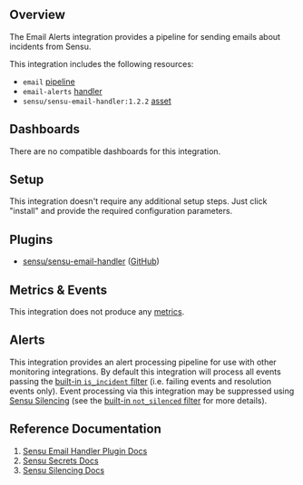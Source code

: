 ## Overview

<!-- Sensu Integration description; supports markdown -->

The Email Alerts integration provides a pipeline for sending emails about incidents from Sensu.

<!-- Provide a high level overview of the integration contents (e.g. checks, filters, mutators, handlers, assets, etc) -->

This integration includes the following resources:

* `email` [pipeline]
* `email-alerts` [handler]
* `sensu/sensu-email-handler:1.2.2` [asset]

## Dashboards

<!-- List of compatible dashboards w/ screenshots (supports png, jpeg, and gif images; relative paths only; e.g. `![](img/dashboard-1.png)` )-->

There are no compatible dashboards for this integration.

## Setup

<!-- Sensu Integration setup instructions, including Sensu agent configuration and external component configuration -->
<!-- EXAMPLE: what configuration (if any) is required in a third-party service to enable monitoring? -->

This integration doesn't require any additional setup steps. Just click "install" and provide the required configuration parameters.

## Plugins

<!-- Links to any Sensu Integration dependencies (i.e. Sensu Plugins) -->

- [sensu/sensu-email-handler][sensu-email-handler-bonsai] ([GitHub][sensu-email-handler-github])

## Metrics & Events

<!-- List of all metrics or events collected by this integration. -->

This integration does not produce any [metrics].

## Alerts

<!-- List of all alerts generated by this integration. -->

This integration provides an alert processing pipeline for use with other monitoring integrations. By default this integration will process all events passing the [built-in `is_incident` filter][is_incident] (i.e. failing events and resolution events only). Event processing via this integration may be suppressed using [Sensu Silencing][silences] (see the [built-in `not_silenced` filter][not_silenced] for more details).

## Reference Documentation

<!-- Please provide links to any relevant reference documentation to help users learn more and/or troubleshoot this integration; specifically including any third-party software documentation. -->

1. [Sensu Email Handler Plugin Docs][sensu-email-handler-github]
2. [Sensu Secrets Docs][secrets]
3. [Sensu Silencing Docs][silences]

<!-- Links -->
[check]: https://docs.sensu.io/sensu-go/latest/observability-pipeline/observe-schedule/checks/
[asset]: https://docs.sensu.io/sensu-go/latest/plugins/assets/
[subscription]: https://docs.sensu.io/sensu-go/latest/observability-pipeline/observe-schedule/subscriptions/
[subscriptions]: https://docs.sensu.io/sensu-go/latest/observability-pipeline/observe-schedule/subscriptions/
[agents]: https://docs.sensu.io/sensu-go/latest/observability-pipeline/observe-schedule/agent/
[annotation]: https://docs.sensu.io/sensu-go/latest/observability-pipeline/observe-schedule/agent/#general-configuration-flags
[plugins]: https://docs.sensu.io/sensu-go/latest/plugins/
[metrics]: https://docs.sensu.io/sensu-go/latest/observability-pipeline/observe-schedule/metrics/
[pipeline]: https://docs.sensu.io/sensu-go/latest/observability-pipeline/observe-process/pipelines/
[handler]: https://docs.sensu.io/sensu-go/latest/observability-pipeline/observe-process/handlers/
[secret]: https://docs.sensu.io/sensu-go/latest/operations/manage-secrets/secrets/
[secrets]: https://docs.sensu.io/sensu-go/latest/operations/manage-secrets/secrets/
[tokens]: https://docs.sensu.io/sensu-go/latest/observability-pipeline/observe-schedule/tokens/
[handler-templating]: https://docs.sensu.io/sensu-go/latest/observability-pipeline/observe-process/handler-templates/
[sensu-plus]: https://sensu.io/features/analytics
[silences]: https://docs.sensu.io/sensu-go/latest/observability-pipeline/observe-process/silencing/
[is_incident]: https://docs.sensu.io/sensu-go/latest/observability-pipeline/observe-filter/filters/#built-in-filter-is_incident
[not_silenced]: https://docs.sensu.io/sensu-go/latest/observability-pipeline/observe-filter/filters/#built-in-filter-not_silenced
[{{dashboard-link}}]: #
[sensu-email-handler-bonsai]: https://bonsai.sensu.io/assets/sensu/sensu-email-handler
[sensu-email-handler-github]: https://github.com/sensu/sensu-email-handler
